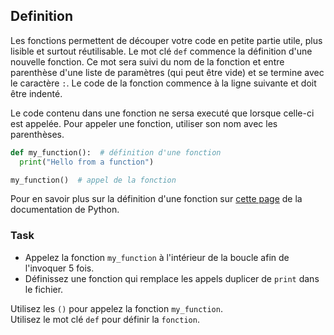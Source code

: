 ## Definition

Les fonctions permettent de découper votre code en petite partie utile, plus lisible et surtout réutilisable.
Le mot clé `def` commence la définition d'une nouvelle fonction. Ce mot sera suivi du nom de la fonction et 
 entre parenthèse d'une liste de paramètres (qui peut être vide) et se termine avec le caractère `:`. Le code de la fonction commence à la ligne suivante 
et doit être indenté. 

Le code contenu dans une fonction ne sersa executé que lorsque celle-ci est appelée. Pour appeler une fonction, utiliser 
son nom avec les parenthèses.

```python
def my_function():  # définition d'une fonction
  print("Hello from a function")

my_function()  # appel de la fonction
```


Pour en savoir plus sur la définition d'une fonction sur <a href="https://docs.python.org/3/tutorial/controlflow.html#defining-functions">cette page</a> de la documentation de Python.

### Task
 - Appelez la fonction `my_function` à l'intérieur de la boucle afin de l'invoquer 5 fois.
 - Définissez une fonction qui remplace les appels duplicer de `print` dans le fichier.  

<div class='hint'>Utilisez les <code>()</code> pour appelez la fonction  <code>my_function</code>.</div>
<div class='hint'>Utilisez le mot clé <code>def</code> pour définir la <code>fonction</code>.</div>
